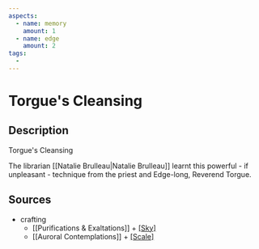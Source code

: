 ```yaml
---
aspects: 
  - name: memory
    amount: 1
  - name: edge
    amount: 2
tags:
  - 
---
```


# Torgue's Cleansing

## Description
Torgue's Cleansing

The librarian [[Natalie Brulleau|Natalie Brulleau]] learnt this powerful - if unpleasant - technique from the priest and Edge-long, Reverend Torgue.
## Sources
- crafting 
	- [[Purifications & Exaltations]] + [[Sky]](5)
	- [[Auroral Contemplations]] + [[Scale]](5)